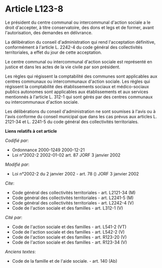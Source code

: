 # Article L123-8

Le président du centre communal ou intercommunal d'action sociale a le droit d'accepter, à titre conservatoire, des dons et
legs et de former, avant l'autorisation, des demandes en délivrance. 

La délibération du conseil d'administration qui rend l'acceptation définitive, conformément à l'article L. 2242-4 du code
général des collectivités territoriales, a effet du jour de cette acceptation. 

Le centre communal ou intercommunal d'action sociale est représenté en justice et dans les actes de la vie civile par son
président. 

Les règles qui régissent la comptabilité des communes sont applicables aux centres communaux ou intercommunaux d'action
sociale. Les règles qui régissent la comptabilité des établissements sociaux et médico-sociaux publics autonomes sont
applicables aux établissements et aux services mentionnés à l'article L. 312-1 qui sont gérés par des centres communaux ou
intercommunaux d'action sociale. 

Les délibérations du conseil d'administration ne sont soumises à l'avis ou à l'avis conforme du conseil municipal que dans
les cas prévus aux articles L. 2121-34 et L. 2241-5 du code général des collectivités territoriales.

**Liens relatifs à cet article**

_Codifié par_:

  - Ordonnance 2000-1249 2000-12-21
  - Loi n°2002-2 2002-01-02 art. 87 JORF 3 janvier 2002

_Modifié par_:

  - Loi n°2002-2 du 2 janvier 2002 - art. 78 () JORF 3 janvier 2002

_Cite_:

  - Code général des collectivités territoriales - art. L2121-34 (M)
  - Code général des collectivités territoriales - art. L2241-5 (M)
  - Code général des collectivités territoriales - art. L2242-4 (V)
  - Code de l'action sociale et des familles - art. L312-1 (V)

_Cité par_:

  - Code de l'action sociale et des familles - art. L541-2 (VT)
  - Code de l'action sociale et des familles - art. L542-2 (V)
  - Code de l'action sociale et des familles - art. R123-20 (V)
  - Code de l'action sociale et des familles - art. R123-34 (V)

_Anciens textes_:

  - Code de la famille et de l'aide sociale. - art. 140 (Ab)
